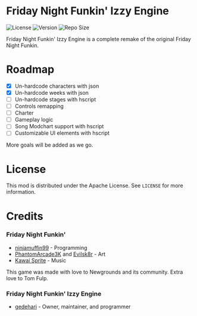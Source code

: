 # Friday Night Funkin' Izzy Engine

![License](https://img.shields.io/github/license/gedehari/Funkin-IzzyEngine?style=flat-square) ![Version](https://img.shields.io/github/v/release/gedehari/Funkin-IzzyEngine?style=flat-square) ![Repo Size](https://img.shields.io/github/repo-size/gedehari/Funkin-IzzyEngine?style=flat-square)

Friday Night Funkin' Izzy Engine is a complete remake of the original Friday Night Funkin.

# Roadmap

- [x] Un-hardcode characters with json
- [x] Un-hardcode weeks with json
- [ ] Un-hardcode stages with hscript
- [ ] Controls remapping
- [ ] Charter
- [ ] Gameplay logic
- [ ] Song Modchart support with hscript
- [ ] Customizable UI elements with hscript

More goals will be added as we go.

# License

This mod is distributed under the Apache License. See `LICENSE` for more information.

# Credits

### Friday Night Funkin'

- [ninjamuffin99](https://twitter.com/ninja_muffin99) - Programming
- [PhantomArcade3K](https://twitter.com/phantomarcade3k) and [Evilsk8r](https://twitter.com/evilsk8r) - Art
- [Kawai Sprite](https://twitter.com/kawaisprite) - Music

This game was made with love to Newgrounds and its community. Extra love to Tom Fulp.

### Friday Night Funkin' Izzy Engine

- [gedehari](https://twitter.com/gedehari) - Owner, maintainer, and programmer
